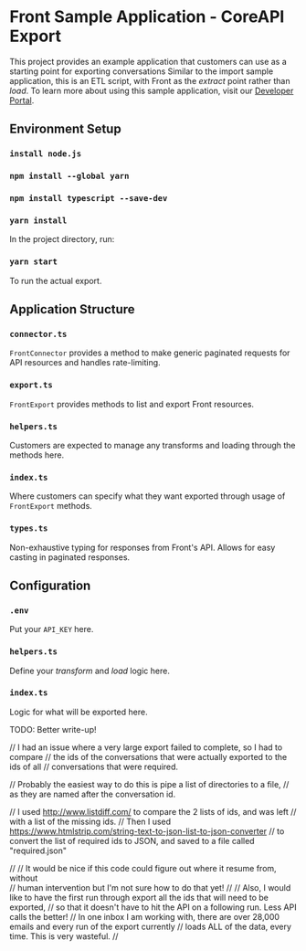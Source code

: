 # Front Sample Application - CoreAPI Export
This project provides an example application that customers can use as a starting point for exporting conversations
Similar to the import sample application, this is an ETL script, with Front as the *extract* point rather than *load*. To learn more about using this sample application, visit our [Developer Portal](https://dev.frontapp.com/docs/sample-application#conversationmessage-export-application).

## Environment Setup

### `install node.js`

### `npm install --global yarn`

### `npm install typescript --save-dev`

### `yarn install`

In the project directory, run:

### `yarn start`

To run the actual export.

## Application Structure

### `connector.ts`
`FrontConnector` provides a method to make generic paginated requests for API resources and handles rate-limiting.

### `export.ts`
`FrontExport` provides methods to list and export Front resources.

### `helpers.ts`
Customers are expected to manage any transforms and loading through the methods here.

### `index.ts`
Where customers can specify what they want exported through usage of `FrontExport` methods.

### `types.ts`
Non-exhaustive typing for responses from Front's API.  Allows for easy casting in paginated responses.

## Configuration

### `.env`

Put your `API_KEY` here.

### `helpers.ts`

Define your *transform* and *load* logic here.

### `index.ts`

Logic for what will be exported here.

TODO: Better write-up!

// I had an issue where a very large export failed to complete, so I had to compare
// the ids of the conversations that were actually exported to the ids of all
// conversations that were required. 

// Probably the easiest way to do this is pipe a list of directories to a file, 
// as they are named after the conversation id.

// I used http://www.listdiff.com/ to compare the 2 lists of ids, and was left 
// with a list of the missing ids.
// Then I used https://www.htmlstrip.com/string-text-to-json-list-to-json-converter
// to convert the list of required ids to JSON, and saved to a file called "required.json"

//
// It would be nice if this code could figure out where it resume from, without  
// human intervention but I'm not sure how to do that yet! 
// 
// Also, I would like to have the first run through export all the ids that will need to be exported, 
// so that it doesn't have to hit the API on a following run. Less API calls the better!
// In one inbox I am working with, there are over 28,000 emails and every run of the export currently
// loads ALL of the data, every time. This is very wasteful.
//